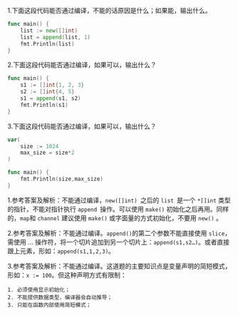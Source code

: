 1.下面这段代码能否通过编译，不能的话原因是什么；如果能，输出什么。

```go
func main() {
    list := new([]int)
    list = append(list, 1)
    fmt.Println(list)
}
```

2.下面这段代码能否通过编译，如果可以，输出什么？

```go
func main() {
    s1 := []int{1, 2, 3}
    s2 := []int{4, 5}
    s1 = append(s1, s2)
    fmt.Println(s1)
}
```

3.下面这段代码能否通过编译，如果可以，输出什么？

```go
var(
    size := 1024
    max_size = size*2
)

func main() {
    fmt.Println(size,max_size)
}
```

1.参考答案及解析：不能通过编译，`new([]int) `之后的 `list `是一个 `*[]int` 类型的指针，不能对指针执行 `append `操作。可以使用 `make()` 初始化之后再用。同样的，`map`和 `channel` 建议使用 `make()` 或字面量的方式初始化，不要用 `new()` 。

2.参考答案及解析：不能通过编译。`append()`的第二个参数不能直接使用 `slice`，需使用 … 操作符，将一个切片追加到另一个切片上：`append(s1,s2…)`。或者直接跟上元素，形如：`append(s1,1,2,3)`。

3.参考答案及解析：不能通过编译。这道题的主要知识点是变量声明的简短模式，形如：`x := 100`。但这种声明方式有限制：

```shell
1. 必须使用显示初始化；
2. 不能提供数据类型，编译器会自动推导；
3. 只能在函数内部使用简短模式；
```

